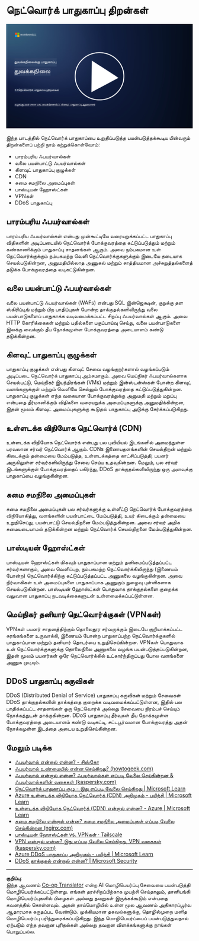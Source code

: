 <!--
CO_OP_TRANSLATOR_METADATA:
{
  "original_hash": "c3aba077bb98eebc925dd58d870229ab",
  "translation_date": "2025-10-11T11:32:46+00:00",
  "source_file": "3.3 Network security capabilities.md",
  "language_code": "ta"
}
-->
# நெட்வொர்க் பாதுகாப்பு திறன்கள்

[![வீடியோவை பார்க்க](../../translated_images/3-3_placeholder.1a1265ccd17434df15e62f7e405fd8fc6a956414505c1266772f33d926e17f22.ta.png)](https://learn-video.azurefd.net/vod/player?id=b2a4a548-d129-4add-ba68-eca416ec65bc)

இந்த பாடத்தில் நெட்வொர்க் பாதுகாப்பை உறுதிப்படுத்த பயன்படுத்தக்கூடிய பின்வரும் திறன்களைப் பற்றி நாம் கற்றுக்கொள்வோம்:

 - பாரம்பரிய ஃபயர்வால்கள்
 - வலை பயன்பாட்டு ஃபயர்வால்கள்
 - கிளவுட் பாதுகாப்பு குழுக்கள்
 - CDN
 - சுமை சமநிலை அமைப்புகள்
 - பாஸ்டியன் ஹோஸ்ட்கள்
 - VPNகள்
 - DDoS பாதுகாப்பு

## பாரம்பரிய ஃபயர்வால்கள்

பாரம்பரிய ஃபயர்வால்கள் என்பது முன்கூட்டியே வரையறுக்கப்பட்ட பாதுகாப்பு விதிகளின் அடிப்படையில் நெட்வொர்க் போக்குவரத்தை கட்டுப்படுத்தும் மற்றும் கண்காணிக்கும் பாதுகாப்பு சாதனங்கள் ஆகும். அவை நம்பகமான உள் நெட்வொர்க்குக்கும் நம்பகமற்ற வெளி நெட்வொர்க்குகளுக்கும் இடையே தடையாக செயல்படுகின்றன, அனுமதியில்லாத அணுகல் மற்றும் சாத்தியமான அச்சுறுத்தல்களைத் தடுக்க போக்குவரத்தை வடிகட்டுகின்றன.

## வலை பயன்பாட்டு ஃபயர்வால்கள்

வலை பயன்பாட்டு ஃபயர்வால்கள் (WAFs) என்பது SQL இன்ஜெக்ஷன், குறுக்கு தள ஸ்கிரிப்டிங் மற்றும் பிற பாதிப்புகள் போன்ற தாக்குதல்களிலிருந்து வலை பயன்பாடுகளைப் பாதுகாக்க வடிவமைக்கப்பட்ட சிறப்பு ஃபயர்வால்கள் ஆகும். அவை HTTP கோரிக்கைகள் மற்றும் பதில்களை பகுப்பாய்வு செய்து, வலை பயன்பாடுகளை இலக்கு வைக்கும் தீய நோக்கமுள்ள போக்குவரத்தை அடையாளம் கண்டு தடுக்கின்றன.

## கிளவுட் பாதுகாப்பு குழுக்கள்

பாதுகாப்பு குழுக்கள் என்பது கிளவுட் சேவை வழங்குநர்களால் வழங்கப்படும் அடிப்படை நெட்வொர்க் பாதுகாப்பு அம்சமாகும். அவை மெய்நிகர் ஃபயர்வால்களாக செயல்பட்டு, மெய்நிகர் இயந்திரங்கள் (VMs) மற்றும் இன்ஸ்டன்ஸ்கள் போன்ற கிளவுட் வளங்களுக்குள் மற்றும் வெளியே செல்லும் போக்குவரத்தை கட்டுப்படுத்துகின்றன. பாதுகாப்பு குழுக்கள் எந்த வகையான போக்குவரத்துக்கு அனுமதி மற்றும் மறுப்பு என்பதை தீர்மானிக்கும் விதிகளை வரையறுக்க அமைப்புகளுக்கு அனுமதிக்கின்றன, இதன் மூலம் கிளவுட் அமைப்புகளுக்கு கூடுதல் பாதுகாப்பு அடுக்கு சேர்க்கப்படுகிறது.

## உள்ளடக்க விநியோக நெட்வொர்க் (CDN)

உள்ளடக்க விநியோக நெட்வொர்க் என்பது பல புவியியல் இடங்களில் அமைந்துள்ள பரவலான சர்வர் நெட்வொர்க் ஆகும். CDNs இணையதளங்களின் செயல்திறன் மற்றும் கிடைக்கும் தன்மையை மேம்படுத்த, உள்ளடக்கத்தை காட்சிப்படுத்தி, பயனர் அருகிலுள்ள சர்வர்களிலிருந்து சேவை செய்ய உதவுகின்றன. மேலும், பல சர்வர் இடங்களுக்குள் போக்குவரத்தைப் பகிர்ந்து, DDoS தாக்குதல்களிலிருந்து ஒரு அளவுக்கு பாதுகாப்பை வழங்குகின்றன.

## சுமை சமநிலை அமைப்புகள்

சுமை சமநிலை அமைப்புகள் பல சர்வர்களுக்கு உள்ளீட்டு நெட்வொர்க் போக்குவரத்தை விநியோகித்து, வளங்களின் பயன்பாட்டை மேம்படுத்தி, உயர் கிடைக்கும் தன்மையை உறுதிசெய்து, பயன்பாட்டு செயல்திறனை மேம்படுத்துகின்றன. அவை சர்வர் அதிக சுமையடையாமல் தடுக்கின்றன மற்றும் நெட்வொர்க் செயல்திறனை மேம்படுத்துகின்றன.

## பாஸ்டியன் ஹோஸ்ட்கள்

பாஸ்டியன் ஹோஸ்ட்கள் மிகவும் பாதுகாப்பான மற்றும் தனிமைப்படுத்தப்பட்ட சர்வர்களாகும், அவை வெளிப்புற, நம்பகமற்ற நெட்வொர்க்கிலிருந்து (இணையம் போன்ற) நெட்வொர்க்கிற்கு கட்டுப்படுத்தப்பட்ட அணுகலை வழங்குகின்றன. அவை நிர்வாகிகள் உள் அமைப்புகளை பாதுகாப்பாக அணுகும் நுழைவு புள்ளிகளாக செயல்படுகின்றன. பாஸ்டியன் ஹோஸ்ட்கள் பொதுவாக தாக்குதல்களை குறைக்க வலுவான பாதுகாப்பு நடவடிக்கைகளுடன் உள்ளமைக்கப்பட்டுள்ளன.

## மெய்நிகர் தனியார் நெட்வொர்க்குகள் (VPNகள்)

VPNகள் பயனர் சாதனத்திற்கும் தொலைதூர சர்வருக்கும் இடையே குறியாக்கப்பட்ட சுரங்கங்களை உருவாக்கி, இணையம் போன்ற பாதுகாப்பற்ற நெட்வொர்க்குகளில் பாதுகாப்பான மற்றும் தனியார் தொடர்பை உறுதிசெய்கின்றன. VPNகள் பொதுவாக உள் நெட்வொர்க்குகளுக்கு தொலைநிலை அணுகலை வழங்க பயன்படுத்தப்படுகின்றன, இதன் மூலம் பயனர்கள் ஒரே நெட்வொர்க்கில் உட்கார்ந்திருப்பது போல வளங்களை அணுக முடியும்.

## DDoS பாதுகாப்பு கருவிகள்

DDoS (Distributed Denial of Service) பாதுகாப்பு கருவிகள் மற்றும் சேவைகள் DDoS தாக்குதல்களின் தாக்கத்தை குறைக்க வடிவமைக்கப்பட்டுள்ளன, இதில் பல பாதிக்கப்பட்ட சாதனங்கள் ஒரு நெட்வொர்க் அல்லது சேவையை நிரம்பச் செய்யும் நோக்கத்துடன் தாக்குகின்றன. DDoS பாதுகாப்பு தீர்வுகள் தீய நோக்கமுள்ள போக்குவரத்தை அடையாளம் கண்டு வடிகட்டி, சட்டபூர்வமான போக்குவரத்து அதன் நோக்கமுள்ள இடத்தை அடைய உறுதிசெய்கின்றன.

## மேலும் படிக்க

- [ஃபயர்வால் என்றால் என்ன? - சிஸ்கோ](https://www.cisco.com/c/en/us/products/security/firewalls/what-is-a-firewall.html#~types-of-firewalls)
- [ஃபயர்வால் உண்மையில் என்ன செய்கிறது? (howtogeek.com)](https://www.howtogeek.com/144269/htg-explains-what-firewalls-actually-do/)
- [ஃபயர்வால் என்றால் என்ன? ஃபயர்வால்கள் எப்படி வேலை செய்கின்றன & ஃபயர்வால்களின் வகைகள் (kaspersky.com)](https://www.kaspersky.com/resource-center/definitions/firewall)
- [நெட்வொர்க் பாதுகாப்பு குழு - இது எப்படி வேலை செய்கிறது | Microsoft Learn](https://learn.microsoft.com/azure/virtual-network/network-security-group-how-it-works)
- [Azure உள்ளடக்க விநியோக நெட்வொர்க் (CDN) அறிமுகம் - பயிற்சி | Microsoft Learn](https://learn.microsoft.com/training/modules/intro-to-azure-content-delivery-network/?WT.mc_id=academic-96948-sayoung)
- [உள்ளடக்க விநியோக நெட்வொர்க் (CDN) என்றால் என்ன? - Azure | Microsoft Learn](https://learn.microsoft.com/azure/cdn/cdn-overview?WT.mc_id=academic-96948-sayoung)
- [சுமை சமநிலை என்றால் என்ன? சுமை சமநிலை அமைப்புகள் எப்படி வேலை செய்கின்றன (nginx.com)](https://www.nginx.com/resources/glossary/load-balancing/)
- [பாஸ்டியன் ஹோஸ்ட்கள் vs. VPNகள் · Tailscale](https://tailscale.com/learn/bastion-hosts-vs-vpns/)
- [VPN என்றால் என்ன? இது எப்படி வேலை செய்கிறது, VPN வகைகள் (kaspersky.com)](https://www.kaspersky.com/resource-center/definitions/what-is-a-vpn)
- [Azure DDoS பாதுகாப்பு அறிமுகம் - பயிற்சி | Microsoft Learn](https://learn.microsoft.com/training/modules/introduction-azure-ddos-protection/?WT.mc_id=academic-96948-sayoung)
- [DDoS தாக்குதல் என்றால் என்ன? | Microsoft Security](https://www.microsoft.com/security/business/security-101/what-is-a-ddos-attack?WT.mc_id=academic-96948-sayoung)

---

**குறிப்பு**:  
இந்த ஆவணம் [Co-op Translator](https://github.com/Azure/co-op-translator) என்ற AI மொழிபெயர்ப்பு சேவையை பயன்படுத்தி மொழிபெயர்க்கப்பட்டுள்ளது. எங்கள் தரச்சிறப்பிற்காக முயற்சி செய்தாலும், தானியங்கி மொழிபெயர்ப்புகளில் பிழைகள் அல்லது தவறுகள் இருக்கக்கூடும் என்பதை கவனத்தில் கொள்ளவும். அதன் தாய்மொழியில் உள்ள மூல ஆவணம் அதிகாரப்பூர்வ ஆதாரமாக கருதப்பட வேண்டும். முக்கியமான தகவல்களுக்கு, தொழில்முறை மனித மொழிபெயர்ப்பு பரிந்துரைக்கப்படுகிறது. இந்த மொழிபெயர்ப்பைப் பயன்படுத்துவதால் ஏற்படும் எந்த தவறான புரிதல்கள் அல்லது தவறான விளக்கங்களுக்கு நாங்கள் பொறுப்பல்ல.